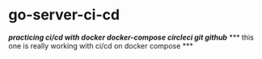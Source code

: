 # go-server-ci-cd

***practicing ci/cd with docker docker-compose circleci git github***
*** this one is really working with ci/cd on docker compose ***
